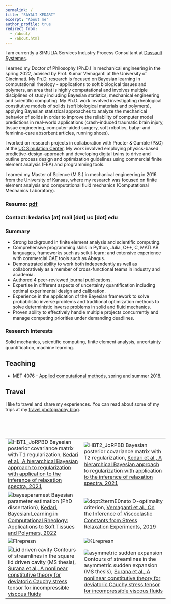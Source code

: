 ```yaml
---
permalink: /
title: "SAYALI KEDARI"
excerpt: "About me"
author_profile: true
redirect_from:
  - /about/
  - /about.html
---
```


I am currently a SIMULIA Services Industry Process Consultant at [Dassault Systemes](https://www.3ds.com/).

I earned my Doctor of Philosophy (Ph.D.) in mechanical engineering in the spring 2022, advised by Prof. Kumar Vemaganti at the University of Cincinnati. My Ph.D. research is focused on Bayesian learning in computational rheology - applications to soft biological tissues and polymers, an area that is highly computational and involves multiple disciplines of study including Bayesian statistics, mechanical engineering and scientific computing. My Ph.D. work involved investigating rheological constitutive models of solids (soft biological materials and polymers), applying Bayesian statistical approaches to analyze the mechanical behavior of solids in order to improve the reliability of computer model predictions in real-world applications (crash-induced traumatic brain injury, tissue engineering, computer-aided surgery, soft robotics, baby- and feminine-care absorbent articles, running shoes).

I worked on research projects in collaboration with Procter & Gamble (P&G) at the [UC Simulation Center](https://ceas.uc.edu/research/centers-labs/uc-simulation-center.html). My work involved employing physics-based predictive-design-approach and developing digital twins to drive and outline process design and optimization guidelines using commercial finite element analysis (FEA) and programming tools.

I earned my Master of Science (M.S.) in mechanical engineering in 2016 from the University of Kansas, where my research was focused on finite element analysis and computational fluid mechanics (Computational Mechanics Laboratory).

### Resume: [pdf](https://sayalirked.github.io/files/SayaliKedariresumeweb.pdf)
### Contact: kedarisa [at] mail [dot] uc [dot] edu

### Summary
- Strong background in finite element analysis and scientific computing.
- Comprehensive programming skills in Python, Julia, C++, C, MATLAB languages, frameworks such as scikit-learn; and extensive experience with commercial CAE tools such as Abaqus.
- Demonstrated ability to work both independently as well as collaboratively as a member of cross-functional teams in industry and academia.
- Authored 4 peer-reviewed journal publications.
- Expertise in different aspects of uncertainty quantification including optimal experimental design and calibration.
- Experience in the application of the Bayesian framework to solve probabilistic inverse problems and traditional optimization methods to solve deterministic inverse problems in solid and fluid mechanics.
- Proven ability to effectively handle multiple projects concurrently and manage competing priorities under demanding deadlines.

### Research Interests
Solid mechanics, scientific computing, finite element analysis, uncertainty quantification, machine learning.

## Teaching
* MET 4076 - [Applied computational methods](https://sayalirked.github.io/teaching/2018-springsummer-teaching-1), spring and summer 2018.

## Travel
I like to travel and share my experiences. You can read about some of my trips at my [travel photography blog](http://sayalikedari.blogspot.com/).

<br>
<br>
<br>

<table class="wide">
<tr>
  <td class="left">
     <img src="https://sayalirked.github.io/images/publpics/HBT1_JoRPBD.JPG" alt="HBT1_JoRPBD" title="Bayesian posterior covariance matrix with T1 regularization"/>
    <label>Bayesian posterior covariance matrix with T1 regularization, <a href="https://sor.scitation.org/doi/abs/10.1122/8.0000232">Kedari et al., A hierarchical Bayesian approach to regularization with application to the inference of relaxation spectra, 2021</a></label>
  </td>
  <td class="right">
    <img src="https://sayalirked.github.io/images/publpics/HBT2_JoRPBD.JPG" alt="HBT2_JoRPBD" title="Bayesian posterior covariance matrix with T2 regularization"/>
    <label>Bayesian posterior covariance matrix with T2 regularization, <a href="https://sor.scitation.org/doi/abs/10.1122/8.0000232">Kedari et al., A hierarchical Bayesian approach to regularization with application to the inference of relaxation spectra, 2021</a></label>
  </td>
</tr>
<tr>
  <td class="left">
     <img src="https://sayalirked.github.io/images/publpics/sample_Etau_loglikelihood.jpg" alt="bayesparamest" title="Bayesian parameter estimation (PhD thesis)"/>
    <label>Bayesian parameter estimation (PhD dissertation), <a href="https://etd.ohiolink.edu/apexprod/rws_olink/r/1501/10?clear=10&p10_accession_num=ucin1652098786994649">Kedari, Bayesian Learning in Computational Rheology: Applications to Soft Tissues and Polymers, 2022</a></label>
  </td>
  <td class="right">
    <img src="https://sayalirked.github.io/images/publpics/Doptval_ttot_2termE0notstoc.jpg" alt="dopt2termE0nsto" title="D-optimality criterion"/>
    <label>D-optimality criterion, <a href="https://link.springer.com/article/10.1007/s11043-018-09403-y">Vemaganti et al., On the Inference of Viscoelastic Constants from Stress Relaxation Experiments, 2019</a></label>
  </td>
</tr>
<tr>
  <td class="left">
     <img src="https://sayalirked.github.io/images/pics/FisherInfo_likelihoodsrepresn.jpg" alt="FIrepresn" title="Fisher Information - representation"/>
  </td>
  <td class="right">
    <img src="https://sayalirked.github.io/images/pics/KLdivergence_representn.jpg" alt="KLrepresn" title="KL Divergence - representation"/>
  </td>
</tr>
<tr>
  <td class="left">
        <img src="https://sayalirked.github.io/images/publpics/cavityM2.png" alt="Lid driven cavity" title="Contours of streamlines in the square lid driven cavity (MS thesis, 2016)"/>
    <label>Contours of streamlines in the square lid driven cavity (MS thesis), <a href="">Surana et al., A nonlinear constitutive theory for deviatoric Cauchy stress tensor for incompressible viscous fluids</a></label>
  </td>
  <td class="right">
        <img src="https://sayalirked.github.io/images/publpics/expansion15_800x400.png" alt="asymmetric sudden expansion" title="Contours of streamlines in the asymmetric sudden expansion (MS thesis, 2016)"/>
    <label>Contours of streamlines in the asymmetric sudden expansion (MS thesis), <a href="">Surana et al., A nonlinear constitutive theory for deviatoric Cauchy stress tensor for incompressible viscous fluids</a></label>
  </td>
</tr>
</table>
